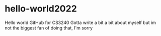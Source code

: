 # hello-world2022
Hello world GitHub for CS3240
Gotta write a bit a bit about myself but im not the biggest fan of doing that, I'm sorry
